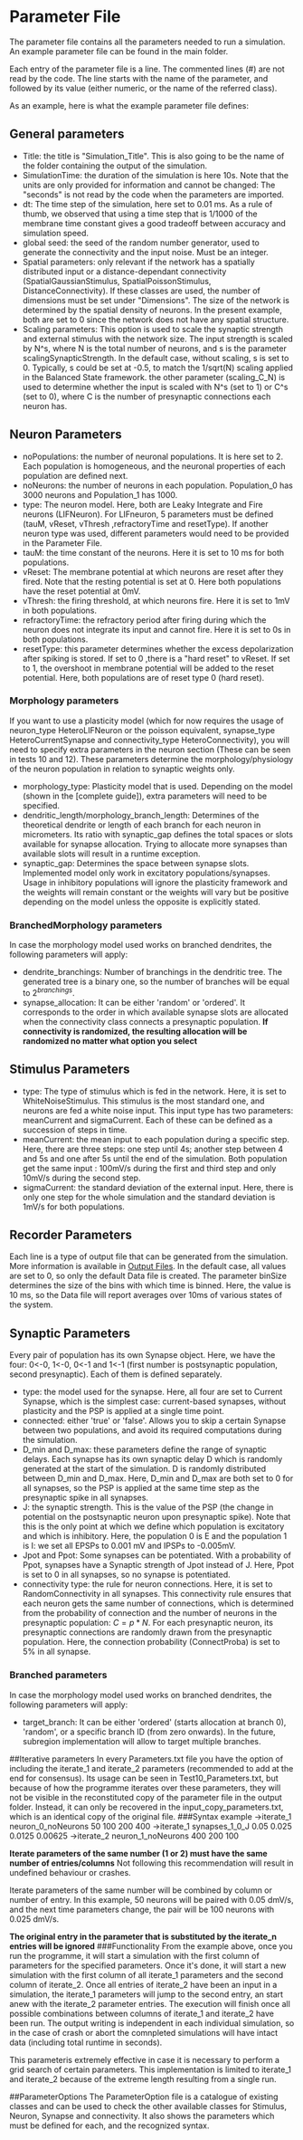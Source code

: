 # Parameter File

The parameter file contains all the parameters needed to run a simulation. An example parameter file can be found in the main folder. 

Each entry of the parameter file is a line. The commented lines (#) are not read by the code. The line starts with the name of the parameter, and followed by its value (either numeric, or the name of the referred class). 

As an example, here is what the example parameter file defines:

## General parameters
- Title: the title is "Simulation_Title". This is also going to be the name of the folder containing the output of the simulation.
- SimulationTime: the duration of the simulation is here 10s. Note that the units are only provided for information and cannot be changed: The "seconds" is not read by the code when the parameters are imported.
- dt: The time step of the simulation, here set to 0.01 ms. As a rule of thumb, we observed that using a time step that is 1/1000 of the membrane time constant gives a good tradeoff between accuracy and simulation speed.
- global seed: the seed of the random number generator, used to generate the connectivity and the input noise. Must be an integer.
- Spatial parameters: only relevant if the network has a spatially distributed input or a distance-dependant connectivity (SpatialGaussianStimulus, SpatialPoissonStimulus, DistanceConnectivity). If these classes are used, the number of dimensions must be set under "Dimensions". The size of the network is determined by the spatial density of neurons. In the present example, both are set to 0 since the network does not have any spatial structure.
- Scaling parameters: This option is used to scale the synaptic strength and external stimulus with the network size. The input strength is scaled by N^s, where N is the total number of neurons, and s is the parameter scalingSynapticStrength. In the default case, without scaling, s is set to 0. Typically, s could be set at -0.5, to match the 1/sqrt(N) scaling applied in the Balanced State framework. the other parameter (scaling_C_N) is used to determine whether the input is scaled with N^s (set to 1) or C^s (set to 0), where C is the number of presynaptic connections each neuron has.

## Neuron Parameters
- noPopulations: the number of neuronal populations. It is here set to 2. Each population is homogeneous, and the neuronal properties of each population are defined next. 
- noNeurons: the number of neurons in each population. Population_0 has 3000 neurons and Population_1 has 1000.
- type: The neuron model. Here, both are Leaky Integrate and Fire neurons (LIFNeuron). For LIFneuron, 5 parameters must be defined (tauM, vReset, vThresh ,refractoryTime and resetType). If another neuron type was used, different parameters would need to be provided in the Parameter File.
- tauM: the time constant of the neurons. Here it is set to 10 ms for both populations.
- vReset: The membrane potential at which neurons are reset after they fired. Note that the resting potential is set at 0. Here both populations have the reset potential at 0mV.
- vThresh: the firing threshold, at which neurons fire. Here it is set to 1mV in both populations.
- refractoryTime: the refractory period after firing during which the neuron does not integrate its input and cannot fire. Here it is set to 0s in both populations.
- resetType: this parameter determines whether the excess depolarization after spiking is stored. If set to 0 ,there is a "hard reset" to vReset. If set to 1, the overshoot in membrane potential will be added to the reset potential. Here, both populations are of reset type 0 (hard reset).

### Morphology parameters
If you want to use a plasticity model (which for now requires the usage of neuron_type HeteroLIFNeuron or the poisson equivalent, synapse_type HeteroCurrentSynapse and connectivity_type HeteroConnectivity), you will need to specify extra parameters in the neuron section (These can be seen in tests 10 and 12). These parameters determine the morphology/physiology of the neuron population in relation to synaptic weights only.
- morphology_type: Plasticity model that is used. Depending on the model (shown in the [complete guide]), extra parameters will need to be specified.
- dendritic_length/morphology_branch_length: Determines of the theoretical dendrite or length of each branch for each neuron in micrometers. Its ratio with synaptic_gap defines the total spaces or slots available for synapse allocation. Trying to allocate more synapses than available slots will result in a runtime exception.
- synaptic_gap: Determines the space between synapse slots.
Implemented model only work in excitatory populations/synapses. Usage in inhibitory populations will ignore the plasticity framework and the weights will remain constant or the weights will vary but be positive depending on the model unless the opposite is explicitly stated.

### BranchedMorphology parameters
In case the morphology model used works on branched dendrites, the following parameters will apply:
- dendrite_branchings: Number of branchings in the dendritic tree. The generated tree is a binary one, so the number of branches will be equal to $2^{branchings}$.
- synapse_allocation: It can be either 'random' or 'ordered'. It corresponds to the order in which available synapse slots are allocated when the connectivity class connects a presynaptic population. **If connectivity is randomized, the resulting allocation will be randomized no matter what option you select**

## Stimulus Parameters
- type: The type of stimulus which is fed in the network. Here, it is set to WhiteNoiseStimulus. This stimulus is the most standard one, and neurons are fed a white noise input. This input type has two parameters: meanCurrent and sigmaCurrent. Each of these can be defined as a succession of steps in time. 
- meanCurrent: the mean input to each population during a specific step. Here, there are three steps: one step until 4s; another step between 4 and 5s and one after 5s until the end of the simulation. Both population get the same input : 100mV/s during the first and third step and only 10mV/s during the second step.
- sigmaCurrent: the standard deviation of the external input. Here, there is only one step for the whole simulation and the standard deviation is 1mV/s for both populations.

## Recorder Parameters
Each line is a type of output file that can be generated from the simulation. More information is available in [Output Files](README_OutputFiles.md). In the default case, all values are set to 0, so only the default Data file is created. The parameter binSize determines the size of the bins with which time is binned. Here, the value is 10 ms, so the Data file will report averages over 10ms of various states of the system.

## Synaptic Parameters
Every pair of population has its own Synapse object. Here, we have the four: 0<-0, 1<-0, 0<-1 and 1<-1 (first number is postsynaptic population, second presynaptic). Each of them is defined separately.

- type: the model used for the synapse. Here, all four are set to Current Synapse, which is the simplest case: current-based synapses, without plasticity and the PSP is applied at a single time point.
- connected: either 'true' or 'false'. Allows you to skip a certain Synapse between two populations, and avoid its required computations during the simulation.
- D_min and D_max: these parameters define the range of synaptic delays. Each synapse has its own synaptic delay D which is randomly generated at the start of the simulation. D is randomly distributed between D_min and D_max. Here, D_min and D_max are both set to 0 for all synapses, so the PSP is applied at the same time step as the presynaptic spike in all synapses. 
- J: the synaptic strength. This is the value of the PSP (the change in potential on the postsynaptic neuron upon presynaptic spike). Note that this is the only point at which we define which population is excitatory and which is inhibitory. Here, the population 0 is E and the population 1 is I: we set all EPSPs to 0.001 mV and IPSPs to -0.005mV.
- Jpot and Ppot: Some synapses can be potentiated. With a probability of Ppot, synapses have a Synaptic strength of Jpot instead of J. Here, Ppot is set to 0 in all synapses, so no synapse is potentiated.
- connectivity type: the rule for neuron connections. Here, it is set to RandomConnectivity in all synapses. This connectivity rule ensures that each neuron gets the same number of connections, which is determined from the probability of connection and the number of neurons in the presynaptic population: $C=p*N$. For each presynaptic neuron, its presynaptic connections are randomly drawn from the presynaptic population. Here, the connection probability (ConnectProba) is set to 5% in all synapse.
### Branched parameters
In case the morphology model used works on branched dendrites, the following parameters will apply:
- target_branch: It can be either 'ordered' (starts allocation at branch 0), 'random', or a specific branch ID (from zero onwards). In the future, subregion implementation will allow to target multiple branches. 

##Iterative parameters
In every Parameters.txt file you have the option of including the iterate_1 and iterate_2 parameters (recommended to add at the end for consensus). Its usage can be seen in Test10_Parameters.txt, but because of how the programme iterates over these parameters, they will not be visible in the reconstituted copy of the parameter file in the output folder. Instead, it can only be recovered in the input_copy_parameters.txt, which is an identical copy of the original file.
###Syntax example
->iterate_1 neuron_0_noNeurons 50 100 200 400
->iterate_1 synapses_1_0_J 0.05 0.025 0.0125 0.00625
->iterate_2 neuron_1_noNeurons 400 200 100

**Iterate parameters of the same number (1 or 2) must have the same number of entries/columns** 
Not following this recommendation will result in undefined behaviour or crashes. 

Iterate parameters of the same number will be combined by column or number of entry. In this example, 50 neurons will be paired with 0.05 dmV/s, and the next time parameters change, the pair will be 100 neurons with 0.025 dmV/s.

**The original entry in the parameter that is substituted by the iterate_n entries will be ignored**
###Functionality
From the example above, once you run the programme, it will start a simulation with the first column of parameters for the specified parameters. Once it's done, it will start a new simulation with the first column of all iterate_1 parameters and the second column of iterate_2. Once all entries of iterate_2 have been an input in a simulation, the iterate_1 parameters will jump to the second entry, an start anew with the iterate_2 parameter entries. 
The execution will finish once all possible combinations between columns of iterate_1 and iterate_2 have been run. The output writing is independent in each individual simulation, so in the case of crash or abort the comnpleted simulations will have intact data (including total runtime in seconds).

This parameteris extremely effective in case it is necessary to perform a grid search of certain parameters. This implementation is limited to iterate_1 and iterate_2 because of the extreme length resulting from a single run. 

##ParameterOptions
The ParameterOption file is a catalogue of existing classes and can be used to check the other available classes for Stimulus, Neuron, Synapse and connectivity. It also shows the parameters which must be defined for each, and the recognized syntax.

